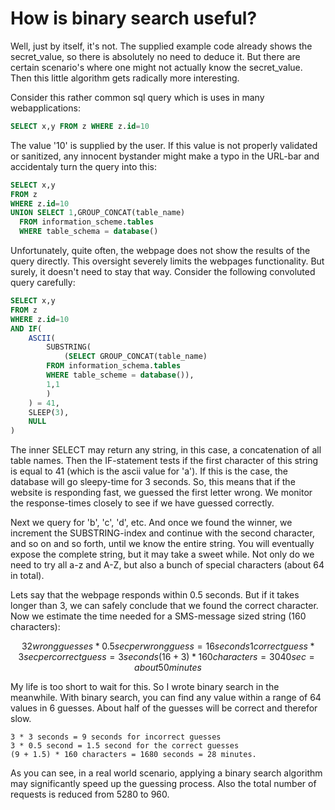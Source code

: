 # How is binary search useful?
Well, just by itself, it's not. The supplied example code already shows the secret_value, so there is absolutely no need to deduce it. But there are certain scenario's where one might not actually know the secret_value. Then this little algorithm gets radically more interesting. 

Consider this rather common sql query which is uses in many webapplications:

```sql
SELECT x,y FROM z WHERE z.id=10 
```

The value '10' is supplied by the user. If this value is not properly validated or sanitized, any innocent bystander might make a typo in the URL-bar and accidentaly turn the query into this:

```sql
SELECT x,y 
FROM z 
WHERE z.id=10 
UNION SELECT 1,GROUP_CONCAT(table_name) 
  FROM information_scheme.tables 
  WHERE table_schema = database()
```

Unfortunately, quite often, the webpage does not show the results of the query directly. This oversight severely limits the webpages functionality. But surely, it doesn't need to stay that way. Consider the following convoluted query carefully:

```sql
SELECT x,y 
FROM z 
WHERE z.id=10 
AND IF( 
    ASCII(
        SUBSTRING(	
            (SELECT GROUP_CONCAT(table_name) 
	    FROM information_schema.tables 
	    WHERE table_scheme = database()),
	    1,1
        )
    ) = 41,
    SLEEP(3),
    NULL
)
```
The inner SELECT may return any string, in this case, a concatenation of all table names. Then the IF-statement tests if the first character of this string is equal to 41 (which is the ascii value for 'a'). If this is the case, the database will go sleepy-time for 3 seconds. So, this means that if the website is responding fast, we guessed the first letter wrong. We monitor the response-times closely to see if we have guessed correctly.

Next we query for 'b', 'c', 'd', etc. And once we found the winner, we increment the SUBSTRING-index and continue with the second character, and so on and so forth, until we know the entire string. You will eventually expose the complete string, but it may take a sweet while. Not only do we need to try all a-z and A-Z, but also a bunch of special characters (about 64 in total).

Lets say that the webpage responds within 0.5 seconds. But if it takes longer than 3, we can safely conclude that we found the correct character. Now we estimate the time needed for a SMS-message sized string (160 characters):
```math
~32 wrong guesses * 0.5 sec per wrong guess =  16 seconds
1 correct guess * 3 sec per correct guess = 3 seconds
(16 + 3) * 160 characters = 3040 sec = about 50 minutes
```
My life is too short to wait for this. So I wrote binary search in the meanwhile. With binary search, you can find any value within a range of 64 values in 6 guesses. About half of the guesses will be correct and therefor slow. 
```
3 * 3 seconds = 9 seconds for incorrect guesses
3 * 0.5 second = 1.5 second for the correct guesses
(9 + 1.5) * 160 characters = 1680 seconds = 28 minutes.
```
As you can see, in a real world scenario, applying a binary search algorithm may significantly speed up the guessing process. Also the total number of requests is reduced from 5280 to 960. 

